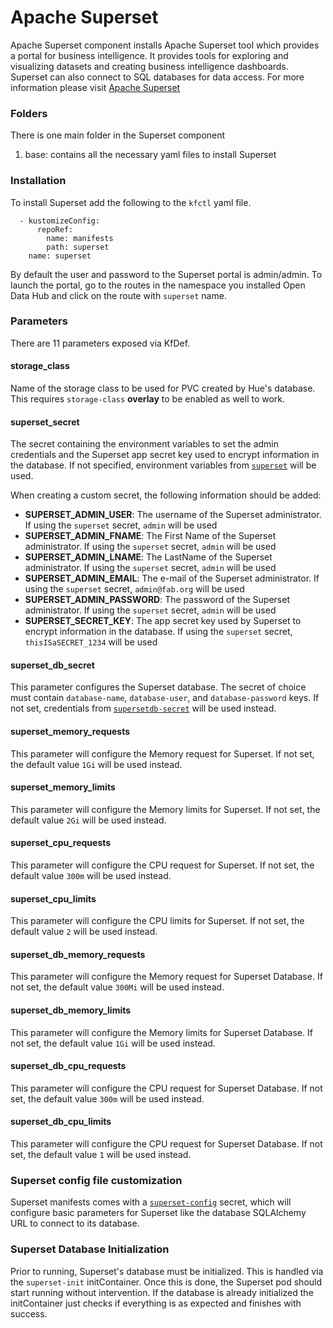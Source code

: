 # Apache Superset

Apache Superset component installs Apache Superset tool which provides a portal for business intelligence. It provides tools for exploring and visualizing datasets and creating business intelligence dashboards. Superset can also connect to SQL databases for data access. For more information please visit [Apache Superset](https://superset.incubator.apache.org/)  

### Folders
There is one main folder in the Superset component
1. base: contains all the necessary yaml files to install Superset

### Installation
To install Superset add the following to the `kfctl` yaml file.

```
  - kustomizeConfig:
      repoRef:
        name: manifests
        path: superset
    name: superset
```

By default the user and password to the Superset portal is admin/admin. To launch the portal, go to the routes in the namespace you installed Open Data Hub and click on the route with `superset` name.

### Parameters

There are 11 parameters exposed via KfDef.

#### storage_class

Name of the storage class to be used for PVC created by Hue's database. This requires `storage-class` **overlay** to be enabled as well to work.
#### superset_secret

The secret containing the environment variables to set the admin credentials and the Superset app secret key used to encrypt information in the database. If not specified, environment variables from [`superset`](base/secret-superset.yaml) will be used.

When creating a custom secret, the following information should be added:

* **SUPERSET_ADMIN_USER**: The username of the Superset administrator. If using the `superset` secret, `admin` will be used
* **SUPERSET_ADMIN_FNAME**: The First Name of the Superset administrator. If using the `superset` secret, `admin` will be used
* **SUPERSET_ADMIN_LNAME**: The LastName of the Superset administrator. If using the `superset` secret, `admin` will be used
* **SUPERSET_ADMIN_EMAIL**: The e-mail of the Superset administrator. If using the `superset` secret, `admin@fab.org` will be used
* **SUPERSET_ADMIN_PASSWORD**: The password of the Superset administrator. If using the `superset` secret, `admin` will be used
* **SUPERSET_SECRET_KEY**: The app secret key used by Superset to encrypt information in the database. If using the `superset` secret, `thisISaSECRET_1234` will be used

#### superset_db_secret

This parameter configures the Superset database. The secret of choice must contain `database-name`, `database-user`, and `database-password` keys. If not set, credentials from [`supersetdb-secret`](base/supersetdb-secret.yaml) will be used instead.

#### superset_memory_requests

This parameter will configure the Memory request for Superset. If not set, the default value `1Gi` will be used instead.

#### superset_memory_limits

This parameter will configure the Memory limits for Superset. If not set, the default value `2Gi` will be used instead.

#### superset_cpu_requests

This parameter will configure the CPU request for Superset. If not set, the default value `300m` will be used instead.

#### superset_cpu_limits

This parameter will configure the CPU limits for Superset. If not set, the default value `2` will be used instead.

#### superset_db_memory_requests

This parameter will configure the Memory request for Superset Database. If not set, the default value `300Mi` will be used instead.

#### superset_db_memory_limits

This parameter will configure the Memory limits for Superset Database. If not set, the default value `1Gi` will be used instead.

#### superset_db_cpu_requests

This parameter will configure the CPU request for Superset Database. If not set, the default value `300m` will be used instead.

#### superset_db_cpu_limits

This parameter will configure the CPU request for Superset Database. If not set, the default value `1` will be used instead.

### Superset config file customization

Superset manifests comes with a [`superset-config`](base/secret.yaml) secret, which will configure basic parameters for Superset like the database SQLAlchemy URL to connect to its database.

### Superset Database Initialization

Prior to running, Superset's database must be initialized. This is handled via the `superset-init` initContainer. Once this is done, the Superset pod should
start running without intervention. If the database is already initialized the initContainer just checks if everything is as expected and finishes with success.

